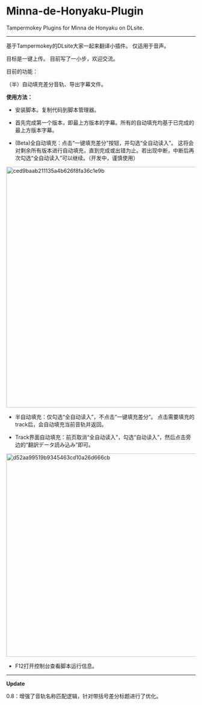 # Minna-de-Honyaku-Plugin
Tampermokey Plugins for Minna de Honyaku on DLsite.

---

基于Tampermokey的DLsite大家一起来翻译小插件。
仅适用于音声。

目标是一键上传。
目前写了一小步，欢迎交流。

目前的功能：

（半）自动填充差分音轨、导出字幕文件。

**使用方法：**

- 安装脚本。复制代码到脚本管理器。

- 首先完成第一个版本，即最上方版本的字幕。所有的自动填充均基于已完成的最上方版本字幕。

- (Beta)全自动填充：点击“一键填充差分”按钮，并勾选“全自动读入”。
这将会对剩余所有版本进行自动填充，直到完成或出错为止。若出现中断，中断后再次勾选“全自动读入”可以继续。（开发中，谨慎使用）

<img width="640" alt="ced9baab211135a4b626f8fa36c1e9b" src="https://github.com/235KH/Minna-de-Honyaku-Plugin/assets/130253989/106b4f90-40a7-46d4-ac46-79f2750edb5f">

- 半自动填充：仅勾选“全自动读入”，不点击“一键填充差分”。
点击需要填充的track后，会自动填充当前音轨并返回。

- Track界面自动填充：前页取消“全自动读入”，勾选“自动读入”，然后点击旁边的“翻訳データ読み込み”即可。

<img width="540" alt="d52aa99519b9345463cd10a26d666cb" src="https://github.com/235KH/Minna-de-Honyaku-Plugin/assets/130253989/e3dc6a57-0f51-4625-95de-2a9adf14383c">

- F12打开控制台查看脚本运行信息。

---

**Update**

0.8：增强了音轨名称匹配逻辑，针对带括号差分标题进行了优化。




